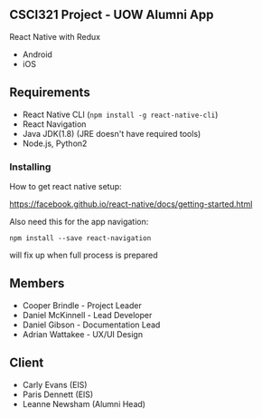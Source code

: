 ## CSCI321 Project - UOW Alumni App

React Native with Redux
  - Android
  - iOS

## Requirements

- React Native CLI (`npm install -g react-native-cli`)
- React Navigation
- Java JDK(1.8) (JRE doesn't have required tools)
- Node.js, Python2


### Installing

How to get react native setup:

https://facebook.github.io/react-native/docs/getting-started.html

Also need this for the app navigation:

```
npm install --save react-navigation
```

will fix up when full process is prepared

## Members

- Cooper Brindle  - Project Leader
- Daniel McKinnell  - Lead Developer
- Daniel Gibson - Documentation Lead
- Adrian Wattakee - UX/UI Design

## Client

- Carly Evans (EIS)
- Paris Dennett (EIS)
- Leanne Newsham (Alumni Head)
